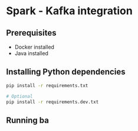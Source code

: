# Spark - Kafka integration

## Prerequisites

- Docker installed
- Java installed

## Installing Python dependencies

```bash
pip install -r requirements.txt

# Optional
pip install -r requirements.dev.txt
```

## Running ba
